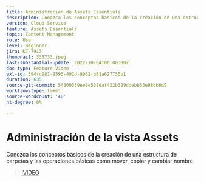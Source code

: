 ```yaml
---
title: Administración de Assets Essentials
description: Conozca los conceptos básicos de la creación de una estructura de carpetas y las operaciones básicas como mover, copiar y cambiar nombre.
version: Cloud Service
feature: Assets Essentials
topic: Content Management
role: User
level: Beginner
jira: KT-7913
thumbnail: 335733.jpeg
last-substantial-update: 2022-10-04T00:00:00Z
doc-type: Feature Video
exl-id: 394fc981-9593-492d-9961-b81a627730b1
duration: 635
source-git-commit: 54509339ee8e538daf432b329ddebb55e98bb6d9
workflow-type: tm+mt
source-wordcount: '40'
ht-degree: 0%

---
```


# Administración de la vista Assets

Conozca los conceptos básicos de la creación de una estructura de carpetas y las operaciones básicas como mover, copiar y cambiar nombre.

>[!VIDEO](https://video.tv.adobe.com/v/335733?quality=12&learn=on)
